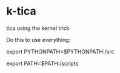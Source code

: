 k-tica
======

tica using the kernel trick

Do this to use everything:

export PYTHONPATH=$PYTHONPATH:<install location>/src

export PATH=$PATH:<install location>/scripts
